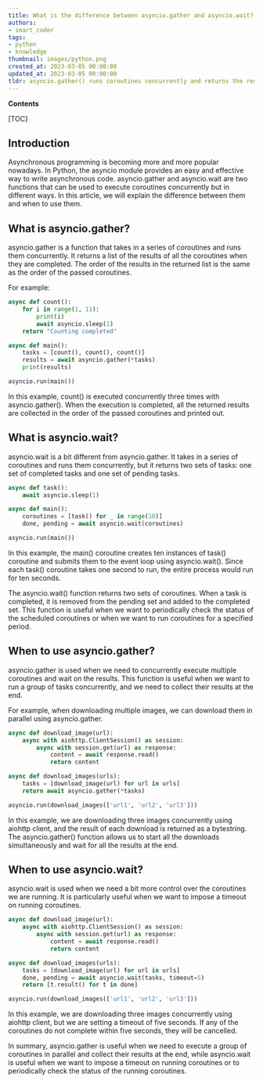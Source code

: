 ```yaml
---
title: What is the difference between asyncio.gather and asyncio.wait?
authors:
- smart_coder
tags:
- python
- knowledge
thumbnail: images/python.png
created_at: 2023-03-05 00:00:00
updated_at: 2023-03-05 00:00:00
tldr: asyncio.gather() runs coroutines concurrently and returns the results in a list while asyncio.wait() returns two sets of tasks completed and pending.
---
```


**Contents**

[TOC]

## Introduction

Asynchronous programming is becoming more and more popular nowadays. In Python, the asyncio module provides an easy and effective way to write asynchronous code. asyncio.gather and asyncio.wait are two functions that can be used to execute coroutines concurrently but in different ways. In this article, we will explain the difference between them and when to use them.

## What is asyncio.gather?

asyncio.gather is a function that takes in a series of coroutines and runs them concurrently. It returns a list of the results of all the coroutines when they are completed. The order of the results in the returned list is the same as the order of the passed coroutines.

For example:

```python
async def count():
    for i in range(1, 11):
        print(i)
        await asyncio.sleep(1)
    return "Counting completed"

async def main():
    tasks = [count(), count(), count()]
    results = await asyncio.gather(*tasks)
    print(results)

asyncio.run(main())
```

In this example, count() is executed concurrently three times with asyncio.gather(). When the execution is completed, all the returned results are collected in the order of the passed coroutines and printed out.


## What is asyncio.wait?

asyncio.wait is a bit different from asyncio.gather. It takes in a series of coroutines and runs them concurrently, but it returns two sets of tasks: one set of completed tasks and one set of pending tasks. 

```python
async def task():
    await asyncio.sleep(1)

async def main():
    coroutines = [task() for _ in range(10)]
    done, pending = await asyncio.wait(coroutines)

asyncio.run(main())
```

In this example, the main() coroutine creates ten instances of task() coroutine and submits them to the event loop using asyncio.wait(). Since each task() coroutine takes one second to run, the entire process would run for ten seconds. 

The asyncio.wait() function returns two sets of coroutines. When a task is completed, it is removed from the pending set and added to the completed set. This function is useful when we want to periodically check the status of the scheduled coroutines or when we want to run coroutines for a specified period.

## When to use asyncio.gather?

asyncio.gather is used when we need to concurrently execute multiple coroutines and wait on the results. This function is useful when we want to run a group of tasks concurrently, and we need to collect their results at the end. 

For example, when downloading multiple images, we can download them in parallel using asyncio.gather.

```python
async def download_image(url):
    async with aiohttp.ClientSession() as session:
        async with session.get(url) as response:
            content = await response.read()
            return content

async def download_images(urls):
    tasks = [download_image(url) for url in urls]
    return await asyncio.gather(*tasks)

asyncio.run(download_images(['url1', 'url2', 'url3']))
```

In this example, we are downloading three images concurrently using aiohttp client, and the result of each download is returned as a bytestring. The asyncio.gather() function allows us to start all the downloads simultaneously and wait for all the results at the end.

## When to use asyncio.wait?

asyncio.wait is used when we need a bit more control over the coroutines we are running. It is particularly useful when we want to impose a timeout on running coroutines.

```python
async def download_image(url):
    async with aiohttp.ClientSession() as session:
        async with session.get(url) as response:
            content = await response.read()
            return content

async def download_images(urls):
    tasks = [download_image(url) for url in urls]
    done, pending = await asyncio.wait(tasks, timeout=5)
    return [t.result() for t in done]

asyncio.run(download_images(['url1', 'url2', 'url3']))
```

In this example, we are downloading three images concurrently using aiohttp client, but we are setting a timeout of five seconds. If any of the coroutines do not complete within five seconds, they will be cancelled. 

In summary, asyncio.gather is useful when we need to execute a group of coroutines in parallel and collect their results at the end, while asyncio.wait is useful when we want to impose a timeout on running coroutines or to periodically check the status of the running coroutines.
